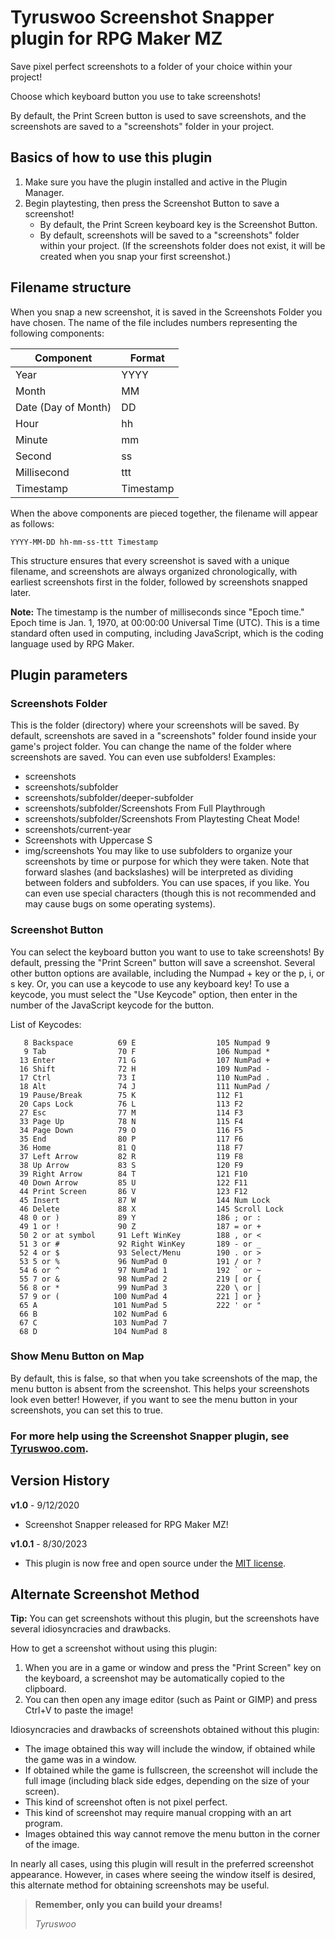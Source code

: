 # Tyruswoo Screenshot Snapper plugin for RPG Maker MZ

Save pixel perfect screenshots to a folder of your choice within your project!

Choose which keyboard button you use to take screenshots!

By default, the Print Screen button is used to save screenshots,
and the screenshots are saved to a "screenshots" folder in your project.

## Basics of how to use this plugin

1. Make sure you have the plugin installed and active in the Plugin Manager.
2. Begin playtesting, then press the Screenshot Button to save a screenshot!
    - By default, the Print Screen keyboard key is the Screenshot Button.
    - By default, screenshots will be saved to a "screenshots" folder within
      your project. (If the screenshots folder does not exist, it will be
      created when you snap your first screenshot.)

## Filename structure

When you snap a new screenshot, it is saved in the Screenshots Folder you
have chosen. The name of the file includes numbers representing the
following components:

| Component           | Format    |
|---------------------|-----------|
| Year                | YYYY      |
| Month               | MM        |
| Date (Day of Month) | DD        |
| Hour                | hh        |
| Minute              | mm        |
| Second              | ss        |
| Millisecond         | ttt       |
| Timestamp           | Timestamp |

When the above components are pieced together, the filename will appear as
follows:

`YYYY-MM-DD hh-mm-ss-ttt Timestamp`

This structure ensures that every screenshot is saved with a unique
filename, and screenshots are always organized chronologically, with
earliest screenshots first in the folder, followed by screenshots snapped
later.

**Note:** The timestamp is the number of milliseconds since "Epoch time."
      Epoch time is Jan. 1, 1970, at 00:00:00 Universal Time (UTC).
      This is a time standard often used in computing, including JavaScript,
      which is the coding language used by RPG Maker.

## Plugin parameters

### Screenshots Folder
This is the folder (directory) where your screenshots will be saved.
By default, screenshots are saved in a "screenshots" folder found
inside your game's project folder. You can change the name of the
folder where screenshots are saved. You can even use subfolders!
Examples:
- screenshots
- screenshots/subfolder
- screenshots/subfolder/deeper-subfolder
- screenshots/subfolder/Screenshots From Full Playthrough
- screenshots/subfolder/Screenshots From Playtesting Cheat Mode!
- screenshots/current-year
- Screenshots with Uppercase S
- img/screenshots
You may like to use subfolders to organize your screenshots by time
or purpose for which they were taken. Note that forward slashes (and
backslashes) will be interpreted as dividing between folders and
subfolders. You can use spaces, if you like. You can even use special
characters (though this is not recommended and may cause bugs on some
operating systems).

### Screenshot Button
You can select the keyboard button you want to use to take screenshots!
By default, pressing the "Print Screen" button will save a screenshot.
Several other button options are available, including the Numpad + key
or the p, i, or s key. Or, you can use a keycode to use any keyboard
key! To use a keycode, you must select the "Use Keycode" option, then
enter in the number of the JavaScript keycode for the button.

List of Keycodes:
```
   8 Backspace          69 E                  105 Numpad 9
   9 Tab                70 F                  106 Numpad *
  13 Enter              71 G                  107 NumPad +
  16 Shift              72 H                  109 NumPad -
  17 Ctrl               73 I                  110 NumPad .
  18 Alt                74 J                  111 NumPad /
  19 Pause/Break        75 K                  112 F1
  20 Caps Lock          76 L                  113 F2
  27 Esc                77 M                  114 F3
  33 Page Up            78 N                  115 F4
  34 Page Down          79 O                  116 F5
  35 End                80 P                  117 F6
  36 Home               81 Q                  118 F7
  37 Left Arrow         82 R                  119 F8
  38 Up Arrow           83 S                  120 F9
  39 Right Arrow        84 T                  121 F10
  40 Down Arrow         85 U                  122 F11
  44 Print Screen       86 V                  123 F12
  45 Insert             87 W                  144 Num Lock
  46 Delete             88 X                  145 Scroll Lock
  48 0 or )             89 Y                  186 ; or :
  49 1 or !             90 Z                  187 = or +
  50 2 or at symbol     91 Left WinKey        188 , or <
  51 3 or #             92 Right WinKey       189 - or _
  52 4 or $             93 Select/Menu        190 . or >
  53 5 or %             96 NumPad 0           191 / or ?
  54 6 or ^             97 NumPad 1           192 ` or ~
  55 7 or &             98 NumPad 2           219 [ or {
  56 8 or *             99 NumPad 3           220 \ or |
  57 9 or (            100 NumPad 4           221 ] or }
  65 A                 101 NumPad 5           222 ' or "
  66 B                 102 NumPad 6
  67 C                 103 NumPad 7
  68 D                 104 NumPad 8
```

### Show Menu Button on Map
By default, this is false, so that when you take screenshots of the map,
the menu button is absent from the screenshot. This helps your
screenshots look even better! However, if you want to see the menu button
in your screenshots, you can set this to true.

### For more help using the Screenshot Snapper plugin, see [Tyruswoo.com](https://www.tyruswoo.com).

## Version History

**v1.0** - 9/12/2020
- Screenshot Snapper released for RPG Maker MZ!

**v1.0.1** - 8/30/2023
- This plugin is now free and open source under the [MIT license](https://opensource.org/license/mit/).

## Alternate Screenshot Method

**Tip:** You can get screenshots without this plugin, but the screenshots have
     several idiosyncracies and drawbacks.

How to get a screenshot without using this plugin:
1. When you are in a game or window and press the "Print Screen" key on the
   keyboard, a screenshot may be automatically copied to the clipboard.
2. You can then open any image editor (such as Paint or GIMP) and press
   Ctrl+V to paste the image!

Idiosyncracies and drawbacks of screenshots obtained without this plugin:
- The image obtained this way will include the window, if obtained while
  the game was in a window.
- If obtained while the game is fullscreen, the screenshot will include the
  full image (including black side edges, depending on the size of your
  screen).
- This kind of screenshot often is not pixel perfect.
- This kind of screenshot may require manual cropping with an art program.
- Images obtained this way cannot remove the menu button in the corner of
  the image.

In nearly all cases, using this plugin will result in the preferred
screenshot appearance. However, in cases where seeing the window itself is
desired, this alternate method for obtaining screenshots may be useful.

> **Remember, only you can build your dreams!**
>
> *Tyruswoo*
